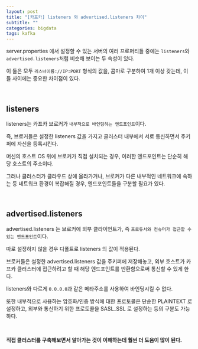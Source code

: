 ```yaml
---
layout: post
title: "[카프카] listeners 와 advertised.listeners 차이"
subtitle: ""
categories: bigdata
tags: kafka
---
```


server.properties 에서 설정할 수 있는 서버의 여러 프로퍼티들 중에는 ```listeners```와 ```advertised.listeners```처럼 비슷해 보이는 두 속성이 있다.

이 둘은 모두 ```리스너이름://IP:PORT``` 형식의 값을, 콤마로 구분하여 1개 이상 갖는데, 이들 사이에는 중요한 차이점이 있다.

<br>

## listeners

listeners는 카프카 브로커가 ```내부적으로 바인딩하는 엔드포인트```이다.

즉, 브로커들은 설정한 listeners 값을 가지고 클러스터 내부에서 서로 통신하면서 주키퍼에 자신을 등록시킨다.

머신의 호스트 OS 위에 브로커가 직접 설치되는 경우, 이러한 엔드포인트는 단순히 해당 호스트의 주소이다.

그러나 클러스터가 클라우드 상에 올라가거나, 브로커가 다른 내부적인 네트워크에 속하는 등 네트워크 환경이 복잡해질 경우, 엔드포인트들을 구분할 필요가 있다.

<br>

## advertised.listeners

advertised.listeners 는 브로커에 외부 클라이언트가, 즉 ```프로듀서와 컨슈머가 접근할 수 있는 엔드포인트```이다.

따로 설정하지 않을 경우 디폴트로 listeners 의 값이 적용된다.

브로커들은 설정한 advertised.listeners 값을 주키퍼에 저장해놓고, 외부 호스트가 카프카 클러스터에 접근하려고 할 때 해당 엔드포인트를 반환함으로써 통신할 수 있게 한다.

listeners와 다르게 ```0.0.0.0```과 같은 메타주소를 사용하여 바인딩시킬 수 없다.

또한 내부적으로 사용하는 암호화/인증 방식에 대한 프로토콜은 단순한 PLAINTEXT 로 설정하고, 외부와 통신하기 위한 프로토콜을 SASL_SSL 로 설정하는 등의 구분도 가능하다.

<br>

**직접 클러스터를 구축해보면서 알아가는 것이 이해하는데 훨씬 더 도움이 많이 된다.**